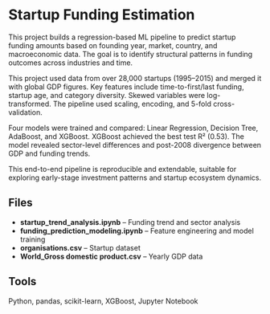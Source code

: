 # Startup Funding Estimation

This project builds a regression-based ML pipeline to predict startup funding amounts based on founding year, market, country, and macroeconomic data. The goal is to identify structural patterns in funding outcomes across industries and time.

This project used data from over 28,000 startups (1995–2015) and merged it with global GDP figures. Key features include time-to-first/last funding, startup age, and category diversity. Skewed variables were log-transformed. The pipeline used scaling, encoding, and 5-fold cross-validation.

Four models were trained and compared: Linear Regression, Decision Tree, AdaBoost, and XGBoost. XGBoost achieved the best test R² (0.53). The model revealed sector-level differences and post-2008 divergence between GDP and funding trends.

This end-to-end pipeline is reproducible and extendable, suitable for exploring early-stage investment patterns and startup ecosystem dynamics.

## Files

- **startup_trend_analysis.ipynb** – Funding trend and sector analysis  
- **funding_prediction_modeling.ipynb** – Feature engineering and model training  
- **organisations.csv** – Startup dataset  
- **World_Gross domestic product.csv** – Yearly GDP data

## Tools

Python, pandas, scikit-learn, XGBoost, Jupyter Notebook
